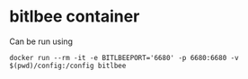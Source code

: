 # bitlbee container

Can be run using 

```
docker run --rm -it -e BITLBEEPORT='6680' -p 6680:6680 -v $(pwd)/config:/config bitlbee 
```
